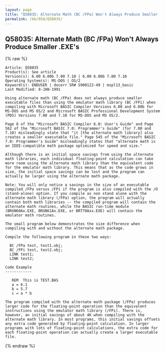 ```yaml
---
layout: page
title: "Q58035: Alternate Math (BC /FPa) Won't Always Produce Smaller .EXE's"
permalink: /kb/058/Q58035/
---
```


## Q58035: Alternate Math (BC /FPa) Won't Always Produce Smaller .EXE's

{% raw %}

	Article: Q58035
	Product(s): See article
	Version(s): 6.00 6.00b 7.00 7.10 | 6.00 6.00b 7.00 7.10
	Operating System(s): MS-DOS | OS/2
	Keyword(s): ENDUSER | docerr SR# S900122-49 | mspl13_basic
	Last Modified: 8-JAN-1991
	
	Using alternate math (BC /FPa) does not always produce smaller
	executable files than using the emulator math library (BC /FPi) when
	compiling with Microsoft BASIC Compiler Versions 6.00 and 6.00b for
	MS-DOS and MS OS/2 and Microsoft BASIC Professional Development System
	(PDS) Versions 7.00 and 7.10 for MS-DOS and MS OS/2.
	
	Page 8 of the "Microsoft BASIC Compiler 6.0: User's Guide" and Page
	562 of the "Microsoft BASIC 7.0: Programmer's Guide" (for 7.00 and
	7.10) misleadingly state that "it [the alternate math library] also
	creates a smaller executable file." Page 545 of the "Microsoft BASIC
	7.0: Programmer's Guide" misleadingly states that "alternate math is
	an IEEE-compatible math package optimized for speed and size."
	
	Although there is an initial space savings from using the alternate
	math libraries, each individual floating-point calculation can take
	more room using the alternate math library than the equivalent code
	for the emulator math library. This means that as the code grows in
	size, the initial space savings can be lost and the program can
	actually be larger using the alternate math package.
	
	Note: You will only notice a savings in the size of an executable
	compiled /FPa versus /FPi if the program is also compiled with the /O
	(stand-alone) option. If you compile as non stand alone with the
	alternate math library (/FPa) option, the program will actually
	contain both math libraries -- the compiled program will contain the
	alternate math routines, while the BASIC run-time module
	(BRUN60Ax.EXE, BRUN61Ax.EXE, or BRT70Axx.EXE) will contain the
	emulator math routines.
	
	The small program below demonstrates the size difference when
	compiling with and without the alternate math package.
	
	Compile the following program in these two ways:
	
	  BC /FPa test, test1.obj;
	  BC /FPi test, test2.obj;
	  LINK test1;
	  LINK test2;
	
	Code Example
	------------
	
	   REM  This is TEST.BAS
	   a = 6.1
	   b = 5.7
	   c = a * b
	
	The program compiled with the alternate math package (/FPa) produces
	larger code for the floating-point operation than the equivalent
	instructions using the emulator math library (/FPi). There is,
	however, an initial savings of about 4K when compiling with the
	alternate math library. In most programs, this initial savings offsets
	any extra code generated by floating-point calculation. In larger
	programs with lots of floating-point calculations, the extra code for
	each floating-point operation can actually create a larger executable
	file.

{% endraw %}
